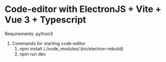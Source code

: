 # Code-editor with ElectronJS + Vite + Vue 3 + Typescript

Requirements:
   python3

1. Commands for starting code-editor
   1. npm install (./node_modules/.bin/electron-rebuild)
   2. npm run dev
